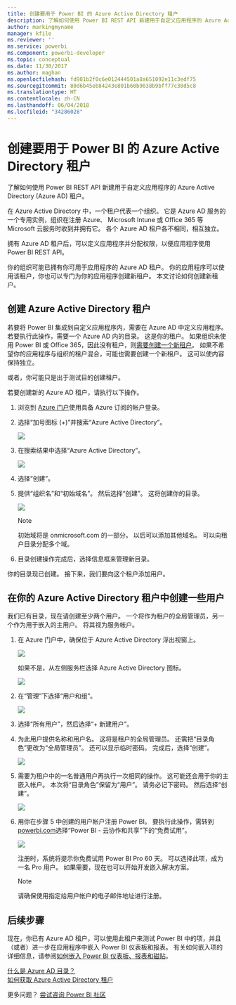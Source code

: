 ```yaml
---
title: 创建要用于 Power BI 的 Azure Active Directory 租户
description: 了解如何使用 Power BI REST API 新建用于自定义应用程序的 Azure Active Directory (Azure AD) 租户。
author: markingmyname
manager: kfile
ms.reviewer: ''
ms.service: powerbi
ms.component: powerbi-developer
ms.topic: conceptual
ms.date: 11/30/2017
ms.author: maghan
ms.openlocfilehash: fd981b2f0c6e012444501a8a651092e11c3edf75
ms.sourcegitcommit: 80d6b45eb84243e801b60b9038b9bff77c30d5c8
ms.translationtype: HT
ms.contentlocale: zh-CN
ms.lasthandoff: 06/04/2018
ms.locfileid: "34286028"
---
```

# <a name="create-an-azure-active-directory-tenant-to-use-with-power-bi"></a>创建要用于 Power BI 的 Azure Active Directory 租户
了解如何使用 Power BI REST API 新建用于自定义应用程序的 Azure Active Directory (Azure AD) 租户。

在 Azure Active Directory 中，一个租户代表一个组织。 它是 Azure AD 服务的一个专用实例，组织在注册 Azure、 Microsoft Intune 或 Office 365 等 Microsoft 云服务时收到并拥有它。 各个 Azure AD 租户各不相同，相互独立。

拥有 Azure AD 租户后，可以定义应用程序并分配权限，以便应用程序使用 Power BI REST API。

你的组织可能已拥有你可用于应用程序的 Azure AD 租户。 你的应用程序可以使用该租户，你也可以专门为你的应用程序创建新租户。 本文讨论如何创建新租户。

## <a name="create-an-azure-active-directory-tenant"></a>创建 Azure Active Directory 租户
若要将 Power BI 集成到自定义应用程序内，需要在 Azure AD 中定义应用程序。 若要执行此操作，需要一个 Azure AD 内的目录。 这是你的租户。 如果组织未使用 Power BI 或 Office 365，因此没有租户，则[需要创建一个新租户](https://docs.microsoft.com/azure/active-directory/develop/active-directory-howto-tenant)。 如果不希望你的应用程序与组织的租户混合，可能也需要创建一个新租户。 这可以使内容保持独立。

或者，你可能只是出于测试目的创建租户。

若要创建新的 Azure AD 租户，请执行以下操作。

1. 浏览到 [Azure 门户](https://portal.azure.com)使用具备 Azure 订阅的帐户登录。
2. 选择“加号图标 (+)”并搜索“Azure Active Directory”。
   
    ![](media/create-an-azure-active-directory-tenant/new-directory.png)
3. 在搜索结果中选择“Azure Active Directory”。
   
    ![](media/create-an-azure-active-directory-tenant/new-directory2.png)
4. 选择“创建”。
5. 提供“组织名”和“初始域名”。 然后选择“创建”。 这将创建你的目录。
   
    ![](media/create-an-azure-active-directory-tenant/organization-and-domain.png)
   
   > [!NOTE]
   > 初始域将是 onmicrosoft.com 的一部分。 以后可以添加其他域名。 可以向租户目录分配多个域。
   > 
   > 
6. 目录创建操作完成后，选择信息框来管理新目录。

你的目录现已创建。 接下来，我们要向这个租户添加用户。

## <a name="create-some-users-in-your-azure-active-directory-tenant"></a>在你的 Azure Active Directory 租户中创建一些用户
我们已有目录，现在请创建至少两个用户。 一个将作为租户的全局管理员，另一个作为用于嵌入的主用户。 将其视为服务帐户。

1. 在 Azure 门户中，确保位于 Azure Active Directory 浮出视窗上。
   
    ![](media/create-an-azure-active-directory-tenant/aad-flyout.png)
   
    如果不是，从左侧服务栏选择 Azure Active Directory 图标。
   
    ![](media/create-an-azure-active-directory-tenant/aad-service.png)
2. 在“管理”下选择“用户和组”。
   
    ![](media/create-an-azure-active-directory-tenant/users-and-groups.png)
3. 选择“所有用户”，然后选择“+ 新建用户”。
4. 为此用户提供名称和用户名。 这将是租户的全局管理员。 还需把“目录角色”更改为“全局管理员”。 还可以显示临时密码。 完成后，选择“创建”。
   
    ![](media/create-an-azure-active-directory-tenant/global-admin.png)
5. 需要为租户中的一名普通用户再执行一次相同的操作。 这可能还会用于你的主嵌入帐户。 本次将“目录角色”保留为“用户”。 请务必记下密码。 然后选择“创建”。
   
    ![](media/create-an-azure-active-directory-tenant/pbiembed-user.png)
6. 用你在步骤 5 中创建的用户帐户注册 Power BI。 要执行此操作，需转到 [powerbi.com](https://powerbi.microsoft.com/get-started/)选择“Power BI - 云协作和共享”下的“免费试用”。
   
    ![](media/create-an-azure-active-directory-tenant/try-powerbi-free.png)
   
    注册时，系统将提示你免费试用 Power BI Pro 60 天。 可以选择此项，成为一名 Pro 用户。 如果需要，现在也可以开始开发嵌入解决方案。
   
   > [!NOTE]
   > 请确保使用指定给用户帐户的电子邮件地址进行注册。
   > 
   > 

## <a name="next-steps"></a>后续步骤
现在，你已有 Azure AD 租户，可以使用此租户来测试 Power BI 中的项，并且（或者）进一步在应用程序中嵌入 Power BI 仪表板和报表。 有关如何嵌入项的详细信息，请参阅[如何嵌入 Power BI 仪表板、报表和磁贴](embedding-content.md)。

[什么是 Azure AD 目录？](https://docs.microsoft.com/azure/active-directory/active-directory-whatis)  
[如何获取 Azure Active Directory 租户](https://docs.microsoft.com/azure/active-directory/develop/active-directory-howto-tenant)  

更多问题？ [尝试咨询 Power BI 社区](http://community.powerbi.com/)

